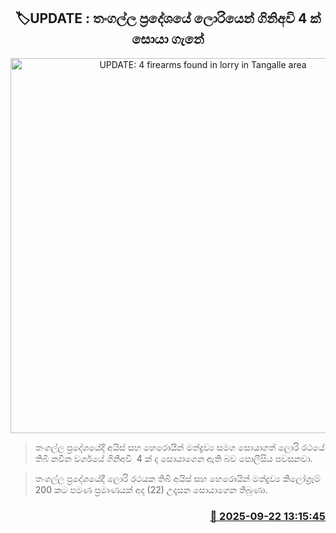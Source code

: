 <p align='center'><b><h2 align='center' title='UPDATE: 4 firearms found in lorry in Tangalle area'>🏷UPDATE : තංගල්ල ප්‍රදේශයේ ලොරියෙන් ගිනිඅවි 4 ක් සොයා ගැනේ</h2></b></p>
<p align='center'><img src='https://helakuru.sgp1.cdn.digitaloceanspaces.com/esana/images/lib/rteeef.jpg' width='600' alt='UPDATE: 4 firearms found in lorry in Tangalle area'></p>

> තංගල්ල ප්‍රදේශයේදී අයිස් සහ හෙරොයින් මත්ද්‍රව්‍ය සමග සොයාගත් ලොරි රථයේ තිබී නවීන වර්ගයේ ගිනිඅවි  4 ක් ද සොයාගෙන ඇති බව පොලීසිය පවසනවා.

> තංගල්ල ප්‍රදේශයේදී ලොරි රථයක තිබි අයිස් සහ හෙරොයින් මත්ද්‍රව්‍ය කිලෝග්‍රෑම් 200 කට පමණ ප්‍රමාණයක් අද (22) උදෑසන සොයාගෙන තිබුණා.



<h3 align='right'><a href='https://www.helakuru.lk/esana/p/113862/'>📅 2025-09-22 13:15:45</a></h3>
